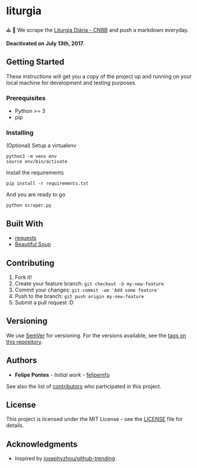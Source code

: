 # liturgia

:church: :open_book: We scrape the [Liturgia Diária - CNBB](http://liturgiadiaria.cnbb.org.br/) and push a markdown everyday.

**Deactivated on July 13th, 2017**.

## Getting Started

These instructions will get you a copy of the project up and running on your local machine for development and testing purposes.

### Prerequisites

- Python >= 3
- pip

### Installing

(Optional) Setup a virtualenv

```
python3 -m venv env
source env/bin/activate
```

Install the requirements

```
pip install -r requirements.txt
```

And you are ready to go

```
python scraper.py
```

## Built With

* [requests](http://docs.python-requests.org/en/master/)
* [Beautiful Soup](https://www.crummy.com/software/BeautifulSoup/)

## Contributing

1. Fork it!
2. Create your feature branch: `git checkout -b my-new-feature`
3. Commit your changes: `git commit -am 'Add some feature'`
4. Push to the branch: `git push origin my-new-feature`
5. Submit a pull request :D

## Versioning

We use [SemVer](http://semver.org/) for versioning. For the versions available, see the [tags on this repository](https://github.com/felipemfp/liturgia/tags). 

## Authors

* **Felipe Pontes** - *Initial work* - [felipemfp](https://github.com/felipemfp)

See also the list of [contributors](https://github.com/felipemfp/liturgia/contributors) who participated in this project.

## License

This project is licensed under the MIT License - see the [LICENSE](LICENSE) file for details.

## Acknowledgments

* Inspired by [josephyzhou/github-trending](https://github.com/josephyzhou/github-trending)
